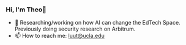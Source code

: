 ### Hi, I'm Theo👋


- 🔭 Researching/working on how AI can change the EdTech Space. Previously doing security research on Arbitrum.
- 📫 How to reach me: luut@ucla.edu

